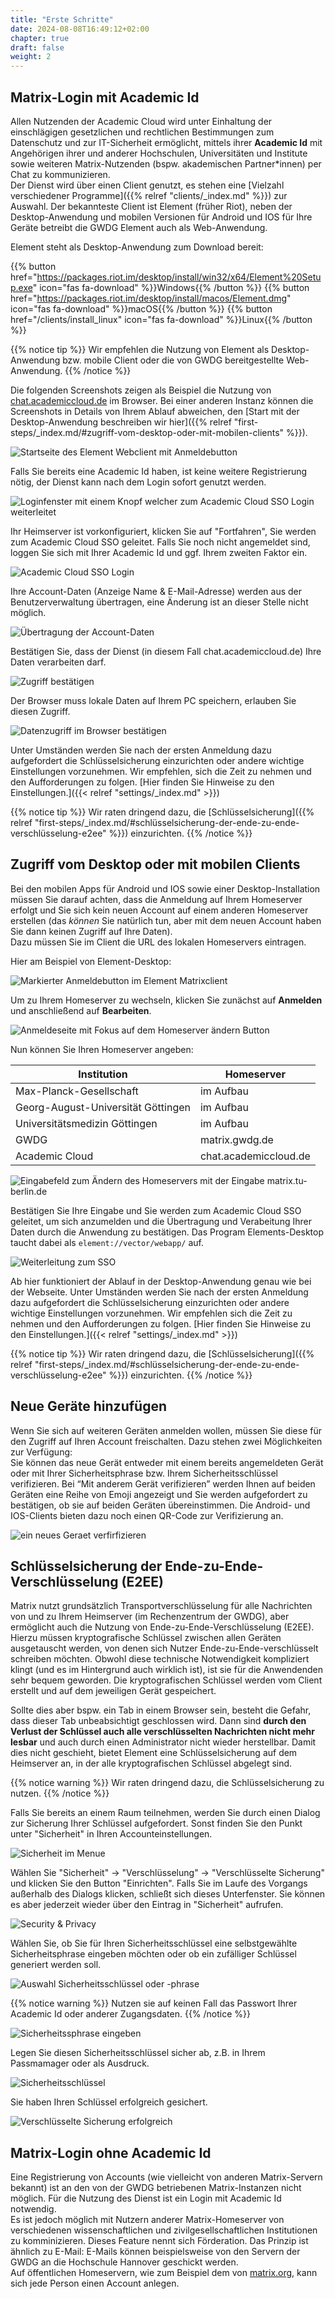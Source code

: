 ```yaml
---
title: "Erste Schritte"
date: 2024-08-08T16:49:12+02:00
chapter: true
draft: false
weight: 2
---
```


## Matrix-Login mit Academic Id ##

Allen Nutzenden der Academic Cloud wird unter Einhaltung der einschlägigen gesetzlichen und rechtlichen Bestimmungen zum Datenschutz und zur IT-Sicherheit ermöglicht, mittels ihrer **Academic Id** mit Angehörigen ihrer und anderer Hochschulen, Universitäten und Institute sowie weiteren Matrix-Nutzenden (bspw. akademischen Partner*innen) per Chat zu kommunizieren.  
Der Dienst wird über einen Client genutzt, es stehen eine [Vielzahl verschiedener Programme]({{% relref "clients/_index.md" %}}) zur Auswahl. Der bekannteste Client ist Element (früher Riot), neben der Desktop-Anwendung und mobilen Versionen für Android und IOS für Ihre Geräte betreibt die GWDG Element auch als Web-Anwendung. 

Element steht als Desktop-Anwendung zum Download bereit:

{{% button href="https://packages.riot.im/desktop/install/win32/x64/Element%20Setup.exe" icon="fas fa-download" %}}Windows{{% /button %}} {{% button href="https://packages.riot.im/desktop/install/macos/Element.dmg" icon="fas fa-download" %}}macOS{{% /button %}} {{% button href="/clients/install_linux" icon="fas fa-download" %}}Linux{{% /button %}}

{{% notice tip %}}
Wir empfehlen die Nutzung von Element als Desktop-Anwendung bzw. mobile Client oder die von GWDG bereitgestellte Web-Anwendung.
{{% /notice %}}

Die folgenden Screenshots zeigen als Beispiel die Nutzung von [chat.academiccloud.de](https://chat.academiccloud.de) im Browser. Bei einer anderen Instanz können die Screenshots in Details von Ihrem Ablauf abweichen, den [Start mit der Desktop-Anwendung beschreiben wir hier]({{% relref "first-steps/_index.md/#zugriff-vom-desktop-oder-mit-mobilen-clients" %}}).

![Startseite des Element Webclient mit Anmeldebutton](/images/01_Browser_Welcome_de.png)

Falls Sie bereits eine Academic Id haben, ist keine weitere Registrierung nötig, der Dienst kann nach dem Login sofort genutzt werden.

![Loginfenster mit einem Knopf welcher zum Academic Cloud SSO Login weiterleitet](/images/02_Browser_Login_de.png)

Ihr Heimserver ist vorkonfiguriert, klicken Sie auf "Fortfahren", Sie werden zum Academic Cloud SSO geleitet. Falls Sie noch nicht angemeldet sind, loggen Sie sich mit Ihrer Academic Id und ggf. Ihrem zweiten Faktor ein.

![Academic Cloud SSO Login](/images/03_Browser_Academic_Cloud__SSO_de.png)

Ihre Account-Daten (Anzeige Name & E-Mail-Adresse) werden aus der Benutzerverwaltung übertragen, eine Änderung ist an dieser Stelle nicht möglich.

![Übertragung der Account-Daten](/images/04_Browser_Data_Import_de.png)

Bestätigen Sie, dass der Dienst (in diesem Fall chat.academiccloud.de) Ihre Daten verarbeiten darf.

![Zugriff bestätigen](/images/05_Browser_Allow_Access_de.png)

Der Browser muss lokale Daten auf Ihrem PC speichern, erlauben Sie diesen Zugriff.

![Datenzugriff im Browser bestätigen](/images/06_Browser_Allow_Data_Storage_de.png)

Unter Umständen werden Sie nach der ersten Anmeldung dazu aufgefordert die Schlüsselsicherung einzurichten oder andere wichtige Einstellungen vorzunehmen. Wir empfehlen, sich die Zeit zu nehmen und den Aufforderungen zu folgen. [Hier finden Sie Hinweise zu den Einstellungen.]({{< relref "settings/_index.md" >}})

{{% notice tip %}}
Wir raten dringend dazu, die [Schlüsselsicherung]({{% relref "first-steps/_index.md/#schlüsselsicherung-der-ende-zu-ende-verschlüsselung-e2ee" %}}) einzurichten.
{{% /notice %}}

## Zugriff vom Desktop oder mit mobilen Clients ##

Bei den mobilen Apps für Android und IOS sowie einer Desktop-Installation müssen Sie darauf achten, dass die Anmeldung auf Ihrem Homeserver erfolgt und Sie sich kein neuen Account auf einem anderen Homeserver erstellen (das _können_ Sie natürlich tun, aber mit dem neuen Account haben Sie dann keinen Zugriff auf Ihre Daten).  
Dazu müssen Sie im Client die URL des lokalen Homeservers eintragen.

Hier am Beispiel von Element-Desktop:

![Markierter Anmeldebutton im Element Matrixclient](/images/01_Desktop_Welcome_de.png)

Um zu Ihrem Homeserver zu wechseln, klicken Sie zunächst auf **Anmelden** und anschließend auf **Bearbeiten**.

![Anmeldeseite mit Fokus auf dem Homeserver ändern Button](/images/02_Desktop_Choose_Homeserver_de.png)

Nun können Sie Ihren Homeserver angeben:

| Institution | Homeserver |
|---|---|
| Max-Planck-Gesellschaft | im Aufbau |
| Georg-August-Universität Göttingen | im Aufbau |
| Universitätsmedizin Göttingen  | im Aufbau |
| GWDG | matrix.gwdg.de |
| Academic Cloud | chat.academiccloud.de |

![Eingabefeld zum Ändern des Homeservers mit der Eingabe matrix.tu-berlin.de](/images/03_Desktop_Set_Homeserver_de.png)

Bestätigen Sie Ihre Eingabe und Sie werden zum Academic Cloud SSO geleitet, um sich anzumelden und die Übertragung und Verabeitung Ihrer Daten durch die Anwendung zu bestätigen.
Das Program Elements-Desktop taucht dabei als `element://vector/webapp/` auf.

![Weiterleitung zum SSO](/images/04_Desktop_SSO_de.png)

Ab hier funktioniert der Ablauf in der Desktop-Anwendung genau wie bei der Webseite. Unter Umständen werden Sie nach der ersten Anmeldung dazu aufgefordert die Schlüsselsicherung einzurichten oder andere wichtige Einstellungen vorzunehmen. Wir empfehlen sich die Zeit zu nehmen und den Aufforderungen zu folgen. [Hier finden Sie Hinweise zu den Einstellungen.]({{< relref "settings/_index.md" >}})

{{% notice tip %}}
Wir raten dringend dazu, die [Schlüsselsicherung]({{% relref "first-steps/_index.md/#schlüsselsicherung-der-ende-zu-ende-verschlüsselung-e2ee" %}}) einzurichten.
{{% /notice %}}

## Neue Geräte hinzufügen ##

Wenn Sie sich auf weiteren Geräten anmelden wollen, müssen Sie diese für den Zugriff auf Ihren Account freischalten. Dazu stehen zwei Möglichkeiten zur Verfügung:  
Sie können das neue Gerät entweder mit einem bereits angemeldeten Gerät oder mit Ihrer Sicherheitsphrase bzw. Ihrem Sicherheitsschlüssel verifizieren.
Bei “Mit anderem Gerät verifizieren” werden Ihnen auf beiden Geräten eine Reihe von Emoji angezeigt und Sie werden aufgefordert zu bestätigen, ob sie auf beiden Geräten übereinstimmen. Die Android- und IOS-Clients bieten dazu noch einen QR-Code zur Verifizierung an.

![ein neues Geraet verfirfizieren](/images/13_Browser_Geraet_verfizieren.png)

## Schlüsselsicherung der Ende-zu-Ende-Verschlüsselung (E2EE) ##

Matrix nutzt grundsätzlich Transportverschlüsselung für alle Nachrichten von und zu Ihrem Heimserver (im Rechenzentrum der GWDG), aber ermöglicht auch die Nutzung von Ende-zu-Ende-Verschlüsselung (E2EE). Hierzu müssen kryptografische Schlüssel zwischen allen Geräten ausgetauscht werden, von denen sich Nutzer Ende-zu-Ende-verschlüsselt schreiben möchten. Obwohl diese technische Notwendigkeit kompliziert klingt (und es im Hintergrund auch wirklich ist), ist sie für die Anwendenden sehr bequem geworden. Die kryptografischen Schlüssel werden vom Client erstellt und auf dem jeweiligen Gerät gespeichert.

Sollte dies aber bspw. ein Tab in einem Browser sein, besteht die Gefahr, dass dieser Tab unbeabsichtigt geschlossen wird. Dann sind **durch den Verlust der Schlüssel auch alle verschlüsselten Nachrichten nicht mehr lesbar** und auch durch einen Administrator nicht wieder herstellbar. 
Damit dies nicht geschieht, bietet Element eine Schlüsselsicherung auf dem Heimserver an, in der alle kryptografischen Schlüssel abgelegt sind.

{{% notice warning %}}
Wir raten dringend dazu, die Schlüsselsicherung zu nutzen.
{{% /notice %}}

Falls Sie bereits an einem Raum teilnehmen, werden Sie durch einen Dialog zur Sicherung Ihrer Schlüssel aufgefordert. Sonst finden Sie den Punkt unter "Sicherheit" in Ihren Accounteinstellungen.

![Sicherheit im Menue](/images/07_Browser_Menue_Sicherheit_de.png)

Wählen Sie "Sicherheit" -> "Verschlüsselung" -> "Verschlüsselte Sicherung" und klicken Sie den Button "Einrichten".
Falls Sie im Laufe des Vorgangs außerhalb des Dialogs klicken, schließt sich dieses Unterfenster. Sie können es aber jederzeit wieder über den Eintrag in "Sicherheit" aufrufen.

![Security & Privacy](/images/08_Browser_Security_Privacy_de.png)

Wählen Sie, ob Sie für Ihren Sicherheitsschlüssel eine selbstgewählte Sicherheitsphrase eingeben möchten oder ob ein zufälliger Schlüssel generiert werden soll.

![Auswahl Sicherheitsschlüssel oder -phrase](/images/09_Browser_Schluesselsicherung_einrichten_de.png)

{{% notice warning %}}
Nutzen sie auf keinen Fall das Passwort Ihrer Academic Id oder anderer Zugangsdaten.
{{% /notice %}}

![Sicherheitssphrase eingeben](/images/10_Browser_Sicherungsphrase_eingeben_de.png)

Legen Sie diesen Sicherheitsschlüssel sicher ab, z.B. in Ihrem Passmamager oder als Ausdruck.

![Sicherheitsschlüssel](/images/11_Browser_Sicherungsschluessel_speichern_de.png)

Sie haben Ihren Schlüssel erfolgreich gesichert.

![Verschlüsselte Sicherung erfolgreich](/images/12_Browser_Sicherungsschluessel_abgeschlossen_de.png)


## Matrix-Login ohne Academic Id ##

Eine Registrierung von Accounts (wie vielleicht von anderen Matrix-Servern bekannt) ist an den von der GWDG betriebenen Matrix-Instanzen nicht möglich. Für die Nutzung des Dienst ist ein Login mit Academic Id notwendig.  
 Es ist jedoch möglich mit Nutzern anderer Matrix-Homeserver von verschiedenen wissenschaftlichen und zivilgesellschaftlichen Institutionen zu komminizieren. Dieses Feature nennt sich Förderation. Das Prinzip ist ähnlich zu E-Mail: E-Mails können beispielsweise von den Servern der GWDG an die Hochschule Hannover geschickt werden.  
Auf öffentlichen Homeservern, wie zum Beispiel dem von [matrix.org](https://app.element.io/), kann sich jede Person einen Account anlegen.
